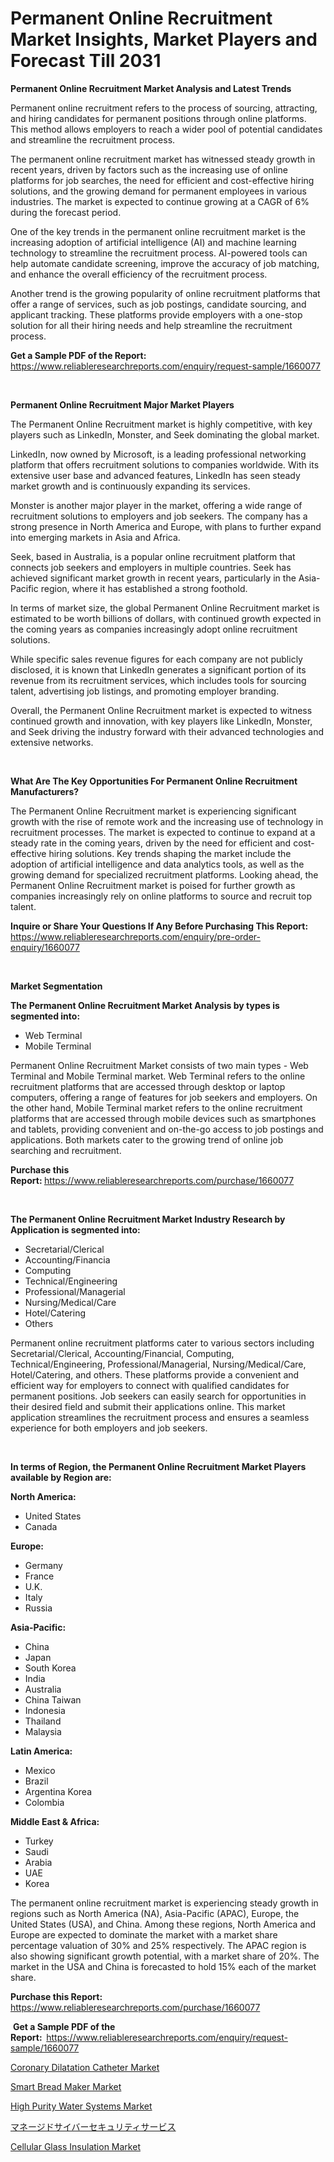<p><h1>Permanent Online Recruitment Market Insights, Market Players and Forecast Till 2031</h1></p><p><strong>Permanent Online Recruitment Market Analysis and Latest Trends</strong></p>
<p><p>Permanent online recruitment refers to the process of sourcing, attracting, and hiring candidates for permanent positions through online platforms. This method allows employers to reach a wider pool of potential candidates and streamline the recruitment process.</p><p>The permanent online recruitment market has witnessed steady growth in recent years, driven by factors such as the increasing use of online platforms for job searches, the need for efficient and cost-effective hiring solutions, and the growing demand for permanent employees in various industries. The market is expected to continue growing at a CAGR of 6% during the forecast period.</p><p>One of the key trends in the permanent online recruitment market is the increasing adoption of artificial intelligence (AI) and machine learning technology to streamline the recruitment process. AI-powered tools can help automate candidate screening, improve the accuracy of job matching, and enhance the overall efficiency of the recruitment process.</p><p>Another trend is the growing popularity of online recruitment platforms that offer a range of services, such as job postings, candidate sourcing, and applicant tracking. These platforms provide employers with a one-stop solution for all their hiring needs and help streamline the recruitment process.</p></p>
<p><strong>Get a Sample PDF of the Report:&nbsp;</strong> <a href="https://www.reliableresearchreports.com/enquiry/request-sample/1660077">https://www.reliableresearchreports.com/enquiry/request-sample/1660077</a></p>
<p>&nbsp;</p>
<p><strong>Permanent Online Recruitment Major Market Players</strong></p>
<p><p>The Permanent Online Recruitment market is highly competitive, with key players such as LinkedIn, Monster, and Seek dominating the global market. </p><p>LinkedIn, now owned by Microsoft, is a leading professional networking platform that offers recruitment solutions to companies worldwide. With its extensive user base and advanced features, LinkedIn has seen steady market growth and is continuously expanding its services.</p><p>Monster is another major player in the market, offering a wide range of recruitment solutions to employers and job seekers. The company has a strong presence in North America and Europe, with plans to further expand into emerging markets in Asia and Africa.</p><p>Seek, based in Australia, is a popular online recruitment platform that connects job seekers and employers in multiple countries. Seek has achieved significant market growth in recent years, particularly in the Asia-Pacific region, where it has established a strong foothold.</p><p>In terms of market size, the global Permanent Online Recruitment market is estimated to be worth billions of dollars, with continued growth expected in the coming years as companies increasingly adopt online recruitment solutions.</p><p>While specific sales revenue figures for each company are not publicly disclosed, it is known that LinkedIn generates a significant portion of its revenue from its recruitment services, which includes tools for sourcing talent, advertising job listings, and promoting employer branding.</p><p>Overall, the Permanent Online Recruitment market is expected to witness continued growth and innovation, with key players like LinkedIn, Monster, and Seek driving the industry forward with their advanced technologies and extensive networks.</p></p>
<p>&nbsp;</p>
<p><strong>What Are The Key Opportunities For Permanent Online Recruitment Manufacturers?</strong></p>
<p><p>The Permanent Online Recruitment market is experiencing significant growth with the rise of remote work and the increasing use of technology in recruitment processes. The market is expected to continue to expand at a steady rate in the coming years, driven by the need for efficient and cost-effective hiring solutions. Key trends shaping the market include the adoption of artificial intelligence and data analytics tools, as well as the growing demand for specialized recruitment platforms. Looking ahead, the Permanent Online Recruitment market is poised for further growth as companies increasingly rely on online platforms to source and recruit top talent.</p></p>
<p><strong>Inquire or Share Your Questions If Any Before Purchasing This Report:</strong> <a href="https://www.reliableresearchreports.com/enquiry/pre-order-enquiry/1660077">https://www.reliableresearchreports.com/enquiry/pre-order-enquiry/1660077</a></p>
<p>&nbsp;</p>
<p><strong>Market Segmentation</strong></p>
<p><strong>The Permanent Online Recruitment Market Analysis by types is segmented into:</strong></p>
<p><ul><li>Web Terminal</li><li>Mobile Terminal</li></ul></p>
<p><p>Permanent Online Recruitment Market consists of two main types - Web Terminal and Mobile Terminal market. Web Terminal refers to the online recruitment platforms that are accessed through desktop or laptop computers, offering a range of features for job seekers and employers. On the other hand, Mobile Terminal market refers to the online recruitment platforms that are accessed through mobile devices such as smartphones and tablets, providing convenient and on-the-go access to job postings and applications. Both markets cater to the growing trend of online job searching and recruitment.</p></p>
<p><strong>Purchase this Report:&nbsp;</strong><a href="https://www.reliableresearchreports.com/purchase/1660077">https://www.reliableresearchreports.com/purchase/1660077</a></p>
<p>&nbsp;</p>
<p><strong>The Permanent Online Recruitment Market Industry Research by Application is segmented into:</strong></p>
<p><ul><li>Secretarial/Clerical</li><li>Accounting/Financia</li><li>Computing</li><li>Technical/Engineering</li><li>Professional/Managerial</li><li>Nursing/Medical/Care</li><li>Hotel/Catering</li><li>Others</li></ul></p>
<p><p>Permanent online recruitment platforms cater to various sectors including Secretarial/Clerical, Accounting/Financial, Computing, Technical/Engineering, Professional/Managerial, Nursing/Medical/Care, Hotel/Catering, and others. These platforms provide a convenient and efficient way for employers to connect with qualified candidates for permanent positions. Job seekers can easily search for opportunities in their desired field and submit their applications online. This market application streamlines the recruitment process and ensures a seamless experience for both employers and job seekers.</p></p>
<p>&nbsp;</p>
<p><strong>In terms of Region, the Permanent Online Recruitment Market Players available by Region are:</strong></p>
<p>
    <p> <strong> North America: </strong>
        <ul>
            <li>United States</li>
            <li>Canada</li>
        </ul>
        </p> 
    <p> <strong> Europe: </strong>
        <ul>
            <li>Germany</li>
            <li>France</li>
            <li>U.K.</li>
            <li>Italy</li>
            <li>Russia</li>
        </ul>
        </p> 
    <p> <strong> Asia-Pacific: </strong>
        <ul>
            <li>China</li>
            <li>Japan</li>
            <li>South Korea</li>
            <li>India</li>
            <li>Australia</li>
            <li>China Taiwan</li>
            <li>Indonesia</li>
            <li>Thailand</li>
            <li>Malaysia</li>
        </ul>
        </p> 
    <p> <strong> Latin America: </strong>
        <ul>
            <li>Mexico</li>
            <li>Brazil</li>
            <li>Argentina Korea</li>
            <li>Colombia</li>
        </ul>
        </p> 
    <p> <strong> Middle East & Africa: </strong>
        <ul>
            <li>Turkey</li>
            <li>Saudi</li>
            <li>Arabia</li>
            <li>UAE</li>
            <li>Korea</li>
        </ul>
    </p>
    </p>
<p><p>The permanent online recruitment market is experiencing steady growth in regions such as North America (NA), Asia-Pacific (APAC), Europe, the United States (USA), and China. Among these regions, North America and Europe are expected to dominate the market with a market share percentage valuation of 30% and 25% respectively. The APAC region is also showing significant growth potential, with a market share of 20%. The market in the USA and China is forecasted to hold 15% each of the market share.</p></p>
<p><strong>Purchase this Report: </strong><a href="https://www.reliableresearchreports.com/purchase/1660077">https://www.reliableresearchreports.com/purchase/1660077</a></p>
<p>&nbsp;<strong>Get a Sample PDF of the Report:&nbsp;&nbsp;</strong><a href="https://www.reliableresearchreports.com/enquiry/request-sample/1660077">https://www.reliableresearchreports.com/enquiry/request-sample/1660077</a></p>
<p><strong></strong></p>
<p><p><a href="https://copper-carbon-84f.notion.site/Coronary-Dilatation-Catheter-Market-Research-Report-Provides-Critical-Insights-that-can-help-Shape-B-1aba3db9a8d64194adda328b780baa04">Coronary Dilatation Catheter Market</a></p><p><a href="https://view.publitas.com/reportprime-1/smart-bread-maker-market-with-the-goal-of-estimating-the-market-size-and-future-growth-potential-of-various-market-segments-based-on-component-applications-end-user-and-region/">Smart Bread Maker Market</a></p><p><a href="https://circular-yam-9b9.notion.site/Global-High-Purity-Water-Systems-Market-Size-and-Market-Trends-Insights-and-Projections-from-2024-t-d9190b59a1434bcb8e50ddea655f72af">High Purity Water Systems Market</a></p><p><a href="https://github.com/zekaoe592392/Market-Research-Report-List-1/blob/main/6455016185459.md">マネージドサイバーセキュリティサービス</a></p><p><a href="https://view.publitas.com/reportprime-1/cellular-glass-insulation-market-share-market-new-trends-analysis-report-by-type-by-application-by-end-use-by-region-and-segment-forecasts-2024-2031/">Cellular Glass Insulation Market</a></p></p>